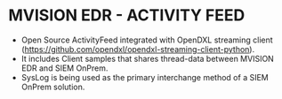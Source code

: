 # MVISION EDR - ACTIVITY FEED

- Open Source ActivityFeed integrated with OpenDXL streaming client (https://github.com/opendxl/opendxl-streaming-client-python).
- It includes Client samples that shares thread-data between MVISION EDR and SIEM OnPrem.
- SysLog is being used as the primary interchange method of a SIEM OnPrem solution.

